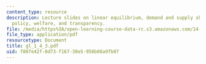 ```yaml
---
content_type: resource
description: Lecture slides on linear equilibrium, demand and supply shocks, monetary
  policy, welfare, and transparency.
file: /media/https%3A/open-learning-course-data-rc.s3.amazonaws.com/14-462-advanced-macroeconomics-ii-spring-2007/f807e42f0d73f16730e5956b08a9fb07_gl_1_4_3.pdf
file_type: application/pdf
resourcetype: Document
title: gl_1_4_3.pdf
uid: f807e42f-0d73-f167-30e5-956b08a9fb07
---
```

